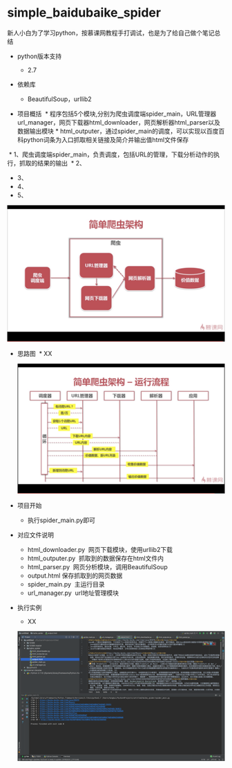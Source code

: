 # simple_baidubaike_spider
新人小白为了学习python，按慕课网教程手打调试，也是为了给自己做个笔记总结

* python版本支持
  * 2.7

* 依赖库
  * BeautifulSoup，urllib2
  
* 项目概括
  * 程序包括5个模块,分别为爬虫调度端spider_main，URL管理器url_manager，网页下载器html_downloader，网页解析器html_parser以及数据输出模块       * html_outputer，通过spider_main的调度，可以实现以百度百科python词条为入口抓取相关链接及简介并输出值html文件保存
  
  * 1、爬虫调度端spider_main，负责调度，包括URL的管理，下载分析动作的执行，抓取的结果的输出
  * 2、
  * 3、
  * 4、
  * 5、
  
  ![image](https://github.com/KissAngeles/simple_baidubaike_spider/blob/master/%E6%95%B4%E4%BD%93%E7%BB%93%E6%9E%84.png)
  
* 思路图
  * XX
  
  ![image](https://github.com/KissAngeles/simple_baidubaike_spider/blob/master/%E6%80%9D%E8%B7%AF%E5%9B%BE.png)
  
* 项目开始
  * 执行spider_main.py即可

* 对应文件说明
  * html_downloader.py  网页下载模块，使用urllib2下载
  * html_outputer.py  抓取到的数据保存在html文件内
  * html_parser.py  网页分析模块，调用BeautifulSoup
  * output.html 保存抓取到的网页数据
  * spider_main.py  主运行目录
  * url_manager.py  url地址管理模块

* 执行实例
  * XX
  
  ![image](https://github.com/KissAngeles/simple_baidubaike_spider/blob/master/test.png)
